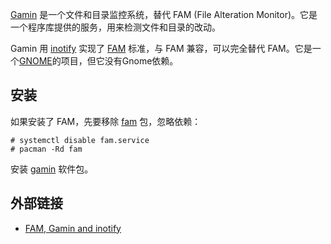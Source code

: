 [Gamin](https://en.wikipedia.org/wiki/Gamin "wikipedia:Gamin") 是一个文件和目录监控系统，替代 FAM (File Alteration Monitor)。它是一个程序库提供的服务，用来检测文件和目录的改动。

Gamin 用 [inotify](https://en.wikipedia.org/wiki/inotify "wikipedia:inotify") 实现了 [FAM](/index.php/FAM "FAM") 标准，与 FAM 兼容，可以完全替代 FAM。它是一个[GNOME](/index.php/GNOME "GNOME")的项目，但它没有Gnome依赖。

## 安装

如果安装了 FAM，先要移除 [fam](https://aur.archlinux.org/packages/fam/) 包，忽略依赖：

```
# systemctl disable fam.service
# pacman -Rd fam

```

安装 [gamin](https://aur.archlinux.org/packages/gamin/) 软件包。

## 外部链接

*   [FAM, Gamin and inotify](http://www.noah.org/wiki/FAM,_Gamin,_inotify)